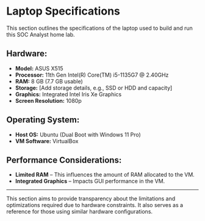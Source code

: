 # Laptop Specifications  

This section outlines the specifications of the laptop used to build and run this SOC Analyst home lab.    

## Hardware:  
- **Model:** ASUS X515  
- **Processor:** 11th Gen Intel(R) Core(TM) i5-1135G7 @ 2.40GHz  
- **RAM:** 8 GB (7.7 GB usable)  
- **Storage:** [Add storage details, e.g., SSD or HDD and capacity]  
- **Graphics:** Integrated Intel Iris Xe Graphics  
- **Screen Resolution:** 1080p  

## Operating System:  
- **Host OS:** Ubuntu (Dual Boot with Windows 11 Pro)  
- **VM Software:** VirtualBox  

## Performance Considerations:  
- **Limited RAM** – This influences the amount of RAM allocated to the VM.  
- **Integrated Graphics** – Impacts GUI performance in the VM.  

---

This section aims to provide transparency about the limitations and optimizations required due to hardware constraints. It also serves as a reference for those using similar hardware configurations.  
